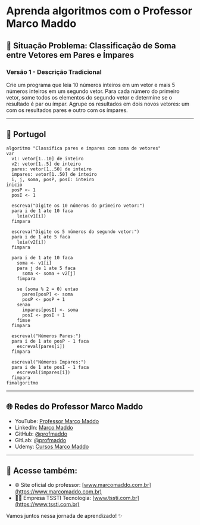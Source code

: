 
# Aprenda algoritmos com o Professor Marco Maddo

## 🧠 Situação Problema: Classificação de Soma entre Vetores em Pares e Ímpares

### Versão 1 - Descrição Tradicional
Crie um programa que leia 10 números inteiros em um vetor e mais 5 números inteiros em um segundo vetor. Para cada número do primeiro vetor, some todos os elementos do segundo vetor e determine se o resultado é par ou ímpar. Agrupe os resultados em dois novos vetores: um com os resultados pares e outro com os ímpares.

---

## 💬 Portugol

```portugol
algoritmo "Classifica pares e ímpares com soma de vetores"
var
  v1: vetor[1..10] de inteiro
  v2: vetor[1..5] de inteiro
  pares: vetor[1..50] de inteiro
  impares: vetor[1..50] de inteiro
  i, j, soma, posP, posI: inteiro
inicio
  posP <- 1
  posI <- 1

  escreva("Digite os 10 números do primeiro vetor:")
  para i de 1 ate 10 faca
    leia(v1[i])
  fimpara

  escreva("Digite os 5 números do segundo vetor:")
  para i de 1 ate 5 faca
    leia(v2[i])
  fimpara

  para i de 1 ate 10 faca
    soma <- v1[i]
    para j de 1 ate 5 faca
      soma <- soma + v2[j]
    fimpara

    se (soma % 2 = 0) entao
      pares[posP] <- soma
      posP <- posP + 1
    senao
      impares[posI] <- soma
      posI <- posI + 1
    fimse
  fimpara

  escreval("Números Pares:")
  para i de 1 ate posP - 1 faca
    escreval(pares[i])
  fimpara

  escreval("Números Ímpares:")
  para i de 1 ate posI - 1 faca
    escreval(impares[i])
  fimpara
fimalgoritmo
```

---

## 🌐 Redes do Professor Marco Maddo

- YouTube: [Professor Marco Maddo](https://www.youtube.com/@ProfessorMarcoMaddo)
- LinkedIn: [Marco Maddo](https://www.linkedin.com/in/marcomaddo/)
- GitHub: [@profmaddo](https://github.com/profmaddo)
- GitLab: [@profmaddo](https://gitlab.com/profmaddo)
- Udemy: [Cursos Marco Maddo](https://www.udemy.com/user/marcomaddo/)

---

## 🚀 Acesse também:

- 🌐 Site oficial do professor: [www.marcomaddo.com.br](https://www.marcomaddo.com.br)
- 🧑‍💼 Empresa TSSTI Tecnologia: [www.tssti.com.br](https://www.tssti.com.br)

Vamos juntos nessa jornada de aprendizado! ✨
